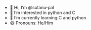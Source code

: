 - 👋 Hi, I’m @sutanu-pal
- 👀 I’m interested in python and C
- 🌱 I’m currently learning C and python
- 😄 Pronouns: He/Him
  

